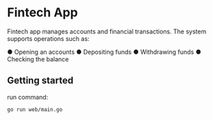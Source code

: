 # Fintech App

Fintech app manages accounts and financial
transactions. The system supports operations such as:

● Opening an accounts
● Depositing funds
● Withdrawing funds
● Checking the balance

## Getting started

run command:

```shell
go run web/main.go
```
